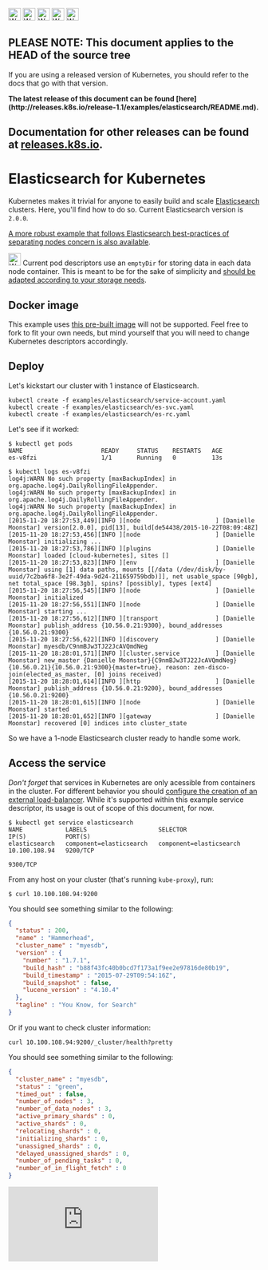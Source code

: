 <!-- BEGIN MUNGE: UNVERSIONED_WARNING -->

<!-- BEGIN STRIP_FOR_RELEASE -->

<img src="http://kubernetes.io/img/warning.png" alt="WARNING"
     width="25" height="25">
<img src="http://kubernetes.io/img/warning.png" alt="WARNING"
     width="25" height="25">
<img src="http://kubernetes.io/img/warning.png" alt="WARNING"
     width="25" height="25">
<img src="http://kubernetes.io/img/warning.png" alt="WARNING"
     width="25" height="25">
<img src="http://kubernetes.io/img/warning.png" alt="WARNING"
     width="25" height="25">

<h2>PLEASE NOTE: This document applies to the HEAD of the source tree</h2>

If you are using a released version of Kubernetes, you should
refer to the docs that go with that version.

<strong>
The latest release of this document can be found
[here](http://releases.k8s.io/release-1.1/examples/elasticsearch/README.md).

Documentation for other releases can be found at
[releases.k8s.io](http://releases.k8s.io).
</strong>
--

<!-- END STRIP_FOR_RELEASE -->

<!-- END MUNGE: UNVERSIONED_WARNING -->

# Elasticsearch for Kubernetes

Kubernetes makes it trivial for anyone to easily build and scale [Elasticsearch](http://www.elasticsearch.org/) clusters. Here, you'll find how to do so.
Current Elasticsearch version is `2.0.0`.

[A more robust example that follows Elasticsearch best-practices of separating nodes concern is also available](production_cluster/README.md).

<img src="http://kubernetes.io/img/warning.png" alt="WARNING" width="25" height="25"> Current pod descriptors use an `emptyDir` for storing data in each data node container. This is meant to be for the sake of simplicity and [should be adapted according to your storage needs](../../docs/design/persistent-storage.md).

## Docker image

This example uses [this pre-built image](https://github.com/pires/docker-elasticsearch-kubernetes) will not be supported. Feel free to fork to fit your own needs, but mind yourself that you will need to change Kubernetes descriptors accordingly.

## Deploy

Let's kickstart our cluster with 1 instance of Elasticsearch.

```
kubectl create -f examples/elasticsearch/service-account.yaml
kubectl create -f examples/elasticsearch/es-svc.yaml
kubectl create -f examples/elasticsearch/es-rc.yaml
```

Let's see if it worked:

```
$ kubectl get pods
NAME                      READY     STATUS    RESTARTS   AGE
es-v8fzi                  1/1       Running   0          13s
```

```
$ kubectl logs es-v8fzi
log4j:WARN No such property [maxBackupIndex] in org.apache.log4j.DailyRollingFileAppender.
log4j:WARN No such property [maxBackupIndex] in org.apache.log4j.DailyRollingFileAppender.
log4j:WARN No such property [maxBackupIndex] in org.apache.log4j.DailyRollingFileAppender.
[2015-11-20 18:27:53,449][INFO ][node                     ] [Danielle Moonstar] version[2.0.0], pid[13], build[de54438/2015-10-22T08:09:48Z]
[2015-11-20 18:27:53,456][INFO ][node                     ] [Danielle Moonstar] initializing ...
[2015-11-20 18:27:53,786][INFO ][plugins                  ] [Danielle Moonstar] loaded [cloud-kubernetes], sites []
[2015-11-20 18:27:53,823][INFO ][env                      ] [Danielle Moonstar] using [1] data paths, mounts [[/data (/dev/disk/by-uuid/7c2ba6f8-3e2f-49da-9d24-211659759bdb)]], net usable_space [90gb], net total_space [98.3gb], spins? [possibly], types [ext4]
[2015-11-20 18:27:56,545][INFO ][node                     ] [Danielle Moonstar] initialized
[2015-11-20 18:27:56,551][INFO ][node                     ] [Danielle Moonstar] starting ...
[2015-11-20 18:27:56,612][INFO ][transport                ] [Danielle Moonstar] publish_address {10.56.0.21:9300}, bound_addresses {10.56.0.21:9300}
[2015-11-20 18:27:56,622][INFO ][discovery                ] [Danielle Moonstar] myesdb/C9nmBJw3TJ22JcAVQmdNeg
[2015-11-20 18:28:01,571][INFO ][cluster.service          ] [Danielle Moonstar] new_master {Danielle Moonstar}{C9nmBJw3TJ22JcAVQmdNeg}{10.56.0.21}{10.56.0.21:9300}{master=true}, reason: zen-disco-join(elected_as_master, [0] joins received)
[2015-11-20 18:28:01,614][INFO ][http                     ] [Danielle Moonstar] publish_address {10.56.0.21:9200}, bound_addresses {10.56.0.21:9200}
[2015-11-20 18:28:01,615][INFO ][node                     ] [Danielle Moonstar] started
[2015-11-20 18:28:01,652][INFO ][gateway                  ] [Danielle Moonstar] recovered [0] indices into cluster_state
```

So we have a 1-node Elasticsearch cluster ready to handle some work.

## Access the service

*Don't forget* that services in Kubernetes are only acessible from containers in the cluster. For different behavior you should [configure the creation of an external load-balancer](http://kubernetes.io/v1.0/docs/user-guide/services.html#type-loadbalancer). While it's supported within this example service descriptor, its usage is out of scope of this document, for now.

```
$ kubectl get service elasticsearch
NAME            LABELS                    SELECTOR                  IP(S)           PORT(S)
elasticsearch   component=elasticsearch   component=elasticsearch   10.100.108.94   9200/TCP
                                                                                    9300/TCP
```

From any host on your cluster (that's running `kube-proxy`), run:

```
$ curl 10.100.108.94:9200
```

You should see something similar to the following:


```json
{
  "status" : 200,
  "name" : "Hammerhead",
  "cluster_name" : "myesdb",
  "version" : {
    "number" : "1.7.1",
    "build_hash" : "b88f43fc40b0bcd7f173a1f9ee2e97816de80b19",
    "build_timestamp" : "2015-07-29T09:54:16Z",
    "build_snapshot" : false,
    "lucene_version" : "4.10.4"
  },
  "tagline" : "You Know, for Search"
}
```

Or if you want to check cluster information:


```
curl 10.100.108.94:9200/_cluster/health?pretty
```

You should see something similar to the following:

```json
{
  "cluster_name" : "myesdb",
  "status" : "green",
  "timed_out" : false,
  "number_of_nodes" : 3,
  "number_of_data_nodes" : 3,
  "active_primary_shards" : 0,
  "active_shards" : 0,
  "relocating_shards" : 0,
  "initializing_shards" : 0,
  "unassigned_shards" : 0,
  "delayed_unassigned_shards" : 0,
  "number_of_pending_tasks" : 0,
  "number_of_in_flight_fetch" : 0
}
```

<!-- BEGIN MUNGE: GENERATED_ANALYTICS -->
[![Analytics](https://kubernetes-site.appspot.com/UA-36037335-10/GitHub/examples/elasticsearch/README.md?pixel)]()
<!-- END MUNGE: GENERATED_ANALYTICS -->

